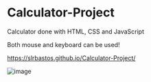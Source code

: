 # Calculator-Project

Calculator done with HTML, CSS and JavaScript

Both mouse and keyboard can be used!

https://slrbastos.github.io/Calculator-Project/

![image](https://user-images.githubusercontent.com/111172141/185715233-959ef464-389f-42f3-9f37-c323315a27e0.png)

